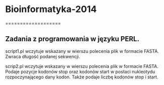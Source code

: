 # Bioinformatyka-2014
===================

## Zadania z programowania w języku PERL.

script1.pl wczytuje wskazany w wierszu polecenia plik w formacie FASTA. Zwraca długość podanej sekwencji.

scrip2.pl wczytuje wskazany w wierszu polecenia plik w formacie FASTA. Podaje pozycje kodonów stop oraz kodonów start w postaci nukleotydu rozpoczynającego dany kodon. Także podaje liczbę kodonów stop i start.
